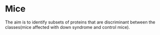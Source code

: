 # Mice

The aim is to identify subsets of proteins that are discriminant between the classes(mice affected with down syndrome and control mice). 
